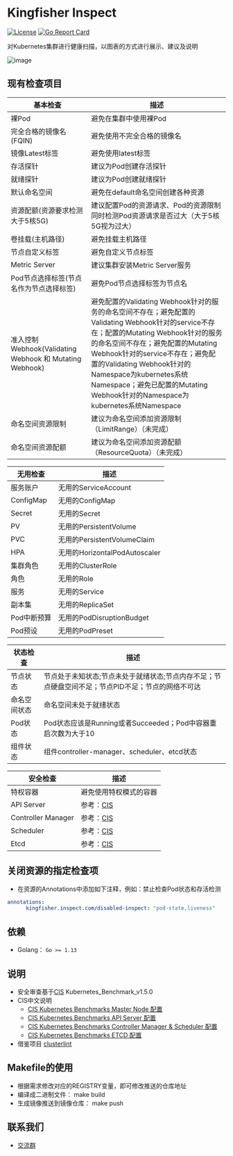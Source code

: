 # Kingfisher Inspect
[![License](https://img.shields.io/badge/license-Apache%202-4EB1BA.svg)](https://www.apache.org/licenses/LICENSE-2.0.html)
[![Go Report Card](https://goreportcard.com/badge/github.com/open-kingfisher/king-inspect)](https://goreportcard.com/report/github.com/open-kingfisher/king-inspect)

对Kubernetes集群进行健康扫描，以图表的方式进行展示、建议及说明

![image](screenshots/inspect.gif)

## 现有检查项目
基本检查 | 描述 
------------ | -------------
裸Pod | 避免在集群中使用裸Pod
完全合格的镜像名(FQIN) | 避免使用不完全合格的镜像名 
镜像Latest标签 | 避免使用latest标签
存活探针 | 建议为Pod创建存活探针 
就绪探针 | 建议为Pod创建就绪探针
默认命名空间 | 避免在default命名空间创建各种资源
资源配额(资源要求检测大于5核5G) | 建议配置Pod的资源请求、Pod的资源限制同时检测Pod资源请求是否过大（大于5核5G视为过大）
卷挂载(主机路径) | 避免挂载主机路径
节点自定义标签 | 避免自定义节点标签 
Metric Server | 建议集群安装Metric Server服务
Pod节点选择标签(节点名作为节点选择标签) | 避免Pod节点选择标签为节点名
准入控制Webhook(Validating Webhook 和 Mutating Webhook) | 避免配置的Validating Webhook针对的服务的命名空间不存在；避免配置的Validating Webhook针对的service不存在；配置的Mutating Webhook针对的服务的命名空间不存在；避免配置的Mutating Webhook针对的service不存在；避免配置的Validating Webhook针对的Namespace为kubernetes系统Namespace；避免已配置的Mutating Webhook针对的Namespace为kubernetes系统Namespace
命名空间资源限制 | 建议为命名空间添加资源限制（LimitRange）（未完成）
命名空间资源配额 | 建议为命名空间添加资源配额（ResourceQuota）（未完成）

无用检查 | 描述 
------------ | -------------
服务账户 | 无用的ServiceAccount
ConfigMap | 无用的ConfigMap
Secret | 无用的Secret
PV | 无用的PersistentVolume
PVC | 无用的PersistentVolumeClaim
HPA | 无用的HorizontalPodAutoscaler
集群角色 | 无用的ClusterRole
角色 | 无用的Role
服务 | 无用的Service
副本集 | 无用的ReplicaSet
Pod中断预算 | 无用的PodDisruptionBudget
Pod预设 | 无用的PodPreset

状态检查 | 描述 
------------ | -------------
节点状态 | 节点处于未知状态;节点未处于就绪状态;节点内存不足；节点硬盘空间不足；节点PID不足；节点的网络不可达
命名空间状态 | 命名空间未处于就绪状态
Pod状态 | Pod状态应该是Running或者Succeeded；Pod中容器重启次数为大于10
组件状态 | 组件controller-manager、scheduler、etcd状态

安全检查 | 描述 
------------ | -------------
特权容器 | 避免使用特权模式的容器
API Server | 参考：[CIS](https://github.com/open-kingfisher/king-inspect/blob/master/doc/cis/CIS_Kubernetes_Benchmark_v1.5.0.pdf)
Controller Manager| 参考：[CIS](https://github.com/open-kingfisher/king-inspect/blob/master/doc/cis/CIS_Kubernetes_Benchmark_v1.5.0.pdf)
Scheduler | 参考：[CIS](https://github.com/open-kingfisher/king-inspect/blob/master/doc/cis/CIS_Kubernetes_Benchmark_v1.5.0.pdf)
Etcd | 参考：[CIS](https://github.com/open-kingfisher/king-inspect/blob/master/doc/cis/CIS_Kubernetes_Benchmark_v1.5.0.pdf)

## 关闭资源的指定检查项
- 在资源的Annotations中添加如下注释，例如：禁止检查Pod状态和存活检测
```yaml
annotations: 
      kingfisher.inspect.com/disabled-inspect: "pod-state,liveness"
```
## 依赖

- Golang： `Go >= 1.13`

## 说明

- 安全审查基于[CIS](https://www.cisecurity.org/cis-benchmarks/) Kubernetes_Benchmark_v1.5.0
- CIS中文说明
  - [CIS Kubernetes Benchmarks Master Node 配置](https://zhuanlan.zhihu.com/p/138445189)
  - [CIS Kubernetes Benchmarks API Server 配置](https://zhuanlan.zhihu.com/p/138995000)
  - [CIS Kubernetes Benchmarks Controller Manager & Scheduler 配置](https://zhuanlan.zhihu.com/p/143861485)
  - [CIS Kubernetes Benchmarks ETCD 配置](https://zhuanlan.zhihu.com/p/144409080)
- 借鉴项目 [clusterlint](https://github.com/digitalocean/clusterlint)

## Makefile的使用

- 根据需求修改对应的REGISTRY变量，即可修改推送的仓库地址
- 编译成二进制文件： make build
- 生成镜像推送到镜像仓库： make push

## 联系我们
- [交流群](https://github.com/open-kingfisher/community/blob/master/contact_us/README.md)